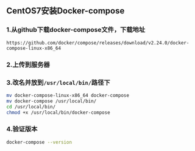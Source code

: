 ## CentOS7安装Docker-compose

### 1.从github下载docker-compose文件，下载地址

```
https://github.com/docker/compose/releases/download/v2.24.0/docker-compose-linux-x86_64
```



### 2.上传到服务器



### 3.改名并放到`/usr/local/bin/`路径下

```bash
mv docker-compose-linux-x86_64 docker-compose
mv docker-compose /usr/local/bin/
cd /usr/local/bin/
chmod +x /usr/local/bin/docker-compose

```

### 4.验证版本

```bash
docker-compose --version
```


